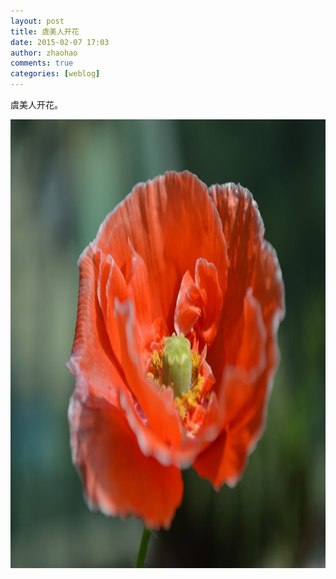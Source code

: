 ```yaml
---
layout: post
title: 虞美人开花
date: 2015-02-07 17:03
author: zhaohao
comments: true
categories: [weblog]
---
```

虞美人开花。

<a href="/Media/Nikon-2015-02-17-12-27-37.jpg"><img src="/Media/Nikon-2015-02-17-12-27-37.jpg" alt="Nikon 2015-02-17 12-27-37" width="1080" height="718" class="alignnone size-full wp-image-51504" /></a>
